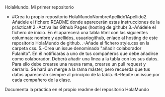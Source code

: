 HolaMundo. Mi primer repositorio

- #Crea tu propio repositorio HolaMundoNombreApellido1Apellido2. Añádele el fichero README donde aparecerán estas instrucciones de la práctica#
2.-Activa las Github Pages (hosting de github)
3.-Añádele el fichero de inicio. En él aparecerá una tabla html con las siguientes columnas: nombre y apellidos, usuariogithub, enlace al hosting de este repositorio HolaMundo de  github.
.-Añade el fichero style.css en la carpeta css. 
5.-Crea un issue denominado "añadir colaborador Fulanito". En él notificarás a uno de tus compañeros que debe añadirse como colaborador. Deberá añadir una línea a la tabla con los sus datos. Para ello debe crearse una nueva rama, crearse un pull request y cerrarlo. Se hará un merge a la rama máster, pero recuerda que tus datos aparecerán  siempre al principio de la tabla.
6.-Repite un issue por cada compañero de la clase.


Documenta la práctica en el propio readme del repositorio HolaMundo
